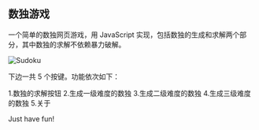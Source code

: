 ## 数独游戏

一个简单的数独网页游戏，用 JavaScript 实现，包括数独的生成和求解两个部分，其中数独的求解不依赖暴力破解。

![Sudoku](http://ww4.sinaimg.cn/large/6473e757tw1egttajzd4qj211y0lctd9.jpg)

下边一共 5 个按键。功能依次如下：

1.数独的求解按钮
2.生成一级难度的数独
3.生成二级难度的数独
4.生成三级难度的数独
5.关于

Just have fun!
